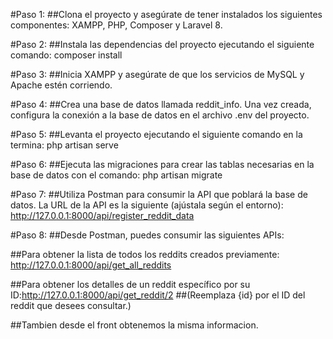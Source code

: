 #Paso 1:
##Clona el proyecto y asegúrate de tener instalados los siguientes componentes: XAMPP, PHP, Composer y Laravel 8.

#Paso 2:
##Instala las dependencias del proyecto ejecutando el siguiente comando: composer install

#Paso 3:
##Inicia XAMPP y asegúrate de que los servicios de MySQL y Apache estén corriendo.

#Paso 4:
##Crea una base de datos llamada reddit_info. Una vez creada, configura la conexión a la base de datos en el archivo .env del proyecto.

#Paso 5:
##Levanta el proyecto ejecutando el siguiente comando en la termina: php artisan serve

#Paso 6:
##Ejecuta las migraciones para crear las tablas necesarias en la base de datos con el comando: php artisan migrate

#Paso 7:
##Utiliza Postman para consumir la API que poblará la base de datos. La URL de la API es la siguiente (ajústala según el entorno): http://127.0.0.1:8000/api/register_reddit_data

#Paso 8:
##Desde Postman, puedes consumir las siguientes APIs:

##Para obtener la lista de todos los reddits creados previamente: http://127.0.0.1:8000/api/get_all_reddits

##Para obtener los detalles de un reddit específico por su ID:http://127.0.0.1:8000/api/get_reddit/2
##(Reemplaza {id} por el ID del reddit que desees consultar.)

##Tambien desde el front obtenemos la misma informacion.

